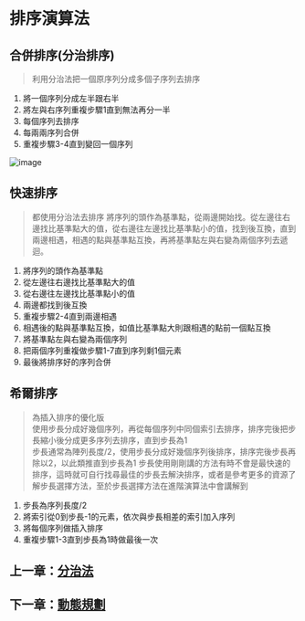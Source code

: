# 排序演算法

## 合併排序(分治排序)

> 利用分治法把一個原序列分成多個子序列去排序

1. 將一個序列分成左半跟右半
2. 將左與右序列重複步驟1直到無法再分一半
3. 每個序列去排序
4. 每兩兩序列合併
5. 重複步驟3-4直到變回一個序列

![image](https://github.com/xixa3333/algorithm/assets/128284090/c4faf6a1-a2b4-40e5-8811-480882744338)

## 快速排序

> 都使用分治法去排序
> 將序列的頭作為基準點，從兩邊開始找。從左邊往右邊找比基準點大的值，從右邊往左邊找比基準點小的值，找到後互換，直到兩邊相遇，相遇的點與基準點互換，再將基準點左與右變為兩個序列去遞迴。

1. 將序列的頭作為基準點
2. 從左邊往右邊找比基準點大的值
3. 從右邊往左邊找比基準點小的值
4. 兩邊都找到後互換
5. 重複步驟2-4直到兩邊相遇
6. 相遇後的點與基準點互換，如值比基準點大則跟相遇的點前一個點互換
7. 將基準點左與右變為兩個序列
8. 把兩個序列重複做步驟1-7直到序列剩1個元素
9. 最後將排序好的序列合併


## 希爾排序

> 為插入排序的優化版  
> 使用步長分成好幾個序列，再從每個序列中同個索引去排序，排序完後把步長縮小後分成更多序列去排序，直到步長為1  
> 步長通常為陣列長度/2，使用步長分成好幾個序列後排序，排序完後步長再除以2，以此類推直到步長為1
> 步長使用剛剛講的方法有時不會是最快速的排序，這時就可自行找尋最佳的步長去解決排序，或者是參考更多的資源了解步長選擇方法，至於步長選擇方法在進階演算法中會講解到

1. 步長為序列長度/2
2. 將索引從0到步長-1的元素，依次與步長相差的索引加入序列
3. 將每個序列做插入排序
4. 重複步驟1-3直到步長為1時做最後一次

## 上一章：[分治法](https://github.com/xixa3333/algorithm/blob/main/%E5%88%86%E6%B2%BB%E6%B3%95.md)
## 下一章：[動態規劃](https://github.com/xixa3333/algorithm/blob/main/%E5%8B%95%E6%85%8B%E8%A6%8F%E5%8A%83.md)
